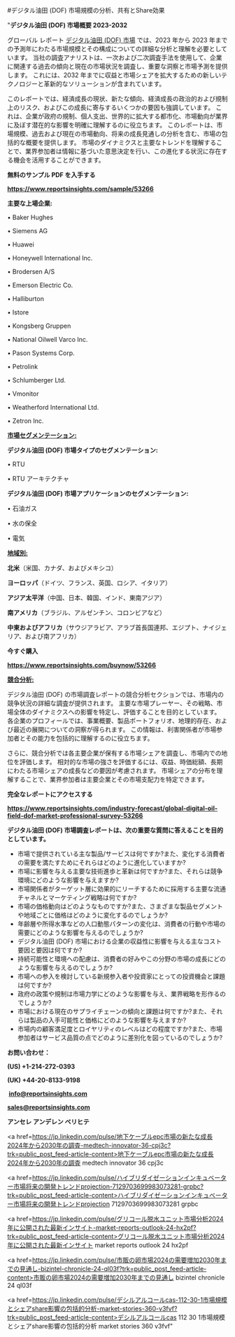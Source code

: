 #デジタル油田 (DOF) 市場規模の分析、共有とShare効果

"<strong>デジタル油田 (DOF) 市場概要 2023-2032</strong>

グローバル レポート <a href=https://www.reportsinsights.com/sample/53266>デジタル油田 (DOF) 市場</a> では、2023 年から 2023 年までの予測年にわたる市場規模とその構成についての詳細な分析と理解を必要としています。 当社の調査アナリストは、一次および二次調査手法を使用して、企業に関連する過去の傾向と現在の市場状況を調査し、重要な洞察と市場予測を提供します。 これには、2032 年までに収益と市場シェアを拡大​​するための新しいテクノロジーと革新的なソリューションが含まれています。

このレポートでは、経済成長の現状、新たな傾向、経済成長の政治的および規制上のリスク、およびこの成長に寄与するいくつかの要因も強調しています。 これは、企業が政府の規制、個人支出、世界的に拡大する都市化、市場動向が業界に及ぼす潜在的な影響を明確に理解するのに役立ちます。 このレポートは、市場規模、過去および現在の市場動向、将来の成長見通しの分析を含む、市場の包括的な概要を提供します。 市場のダイナミクスと主要なトレンドを理解することで、業界参加者は情報に基づいた意思決定を行い、この進化する状況に存在する機会を活用することができます。

<strong><b>無料のサンプル PDF を入手する</b></strong>

<a href=https://www.reportsinsights.com/sample/53266><strong><u>https://www.reportsinsights.com/sample/53266</u></strong></a>

<strong>主要な上場企業:</strong>

• Baker Hughes

• Siemens AG

• Huawei

• Honeywell International Inc.

• Brodersen A/S

• Emerson Electric Co.

• Halliburton

• Istore

• Kongsberg Gruppen

• National Oilwell Varco  Inc.

• Pason Systems Corp.

• Petrolink

• Schlumberger Ltd.

• Vmonitor

• Weatherford International Ltd.

• Zetron  Inc.

<strong><u>市場セグメンテーション</u></strong><strong><u>:</u></strong>

<strong>デジタル油田 (DOF) 市場タイプのセグメンテーション:</strong>

• RTU

• RTU アーキテクチャ

<strong>デジタル油田 (DOF) 市場アプリケーションのセグメンテーション:</strong>

• 石油ガス

• 水の保全

• 電気

<strong><u>地域別</u></strong><strong><u>:</u></strong>

<strong>北米</strong>（米国、カナダ、およびメキシコ）

<strong>ヨーロッパ</strong>（ドイツ、フランス、英国、ロシア、イタリア）

<strong>アジア太平洋</strong>（中国、日本、韓国、インド、東南アジア）

<strong>南アメリカ</strong>（ブラジル、アルゼンチン、コロンビアなど）

<strong>中東およびアフリカ</strong>（サウジアラビア、アラブ首長国連邦、エジプト、ナイジェリア、および南アフリカ）

<strong>今すぐ購入</strong>

<a href=https://www.reportsinsights.com/buynow/53266><strong><u>https://www.reportsinsights.com/buynow/53266</u></strong></a>

<strong><u>競合分析:</u></strong>

デジタル油田 (DOF) の市場調査レポートの競合分析セクションでは、市場内の競争状況の詳細な調査が提供されます。 主要な市場プレーヤー、その戦略、市場全体のダイナミクスへの影響を特定し、評価することを目的としています。 各企業のプロフィールでは、事業概要、製品ポートフォリオ、地理的存在、および最近の展開についての洞察が得られます。 この情報は、利害関係者が市場参加者とその能力を包括的に理解するのに役立ちます。

さらに、競合分析では各主要企業が保有する市場シェアを調査し、市場内での地位を評価します。 相対的な市場の強さを評価するには、収益、時価総額、長期にわたる市場シェアの成長などの要因が考慮されます。 市場シェアの分布を理解することで、業界参加者は主要企業とその市場支配力を特定できます。

<strong>完全なレポートにアクセスする</strong>

<a href=https://www.reportsinsights.com/industry-forecast/global-digital-oil-field-dof-market-professional-survey-53266><strong><u><b>https://www.reportsinsights.com/industry-forecast/global-digital-oil-field-dof-market-professional-survey-53266</b></u></strong></a>

<strong><b>デジタル油田 (DOF) 市場調査レポートは、次の重要な質問に答えることを目的としています。</b></strong>
<ul>
  <li>市場で提供されている主な製品/サービスは何ですか?また、変化する消費者の需要を満たすためにそれらはどのように進化していますか?</li>
  <li>市場に影響を与える主要な技術進歩と革新は何ですか?また、それらは競争環境にどのような影響を与えますか?</li>
  <li>市場関係者がターゲット層に効果的にリーチするために採用する主要な流通チャネルとマーケティング戦略は何ですか?</li>
  <li>市場の価格動向はどのようなものですか?また、さまざまな製品セグメントや地域ごとに価格はどのように変化するのでしょうか?</li>
  <li>年齢層や所得水準などの人口動態パターンの変化は、消費者の行動や市場の需要にどのような影響を与えるのでしょうか?</li>
  <li>デジタル油田 (DOF) 市場における企業の収益性に影響を与える主なコスト要因と要因は何ですか?</li>
  <li>持続可能性と環境への配慮は、消費者の好みやこの分野の市場の成長にどのような影響を与えるのでしょうか?</li>
  <li>市場への参入を検討している新規参入者や投資家にとっての投資機会と課題は何ですか?</li>
  <li>政府の政策や規制は市場力学にどのような影響を与え、業界戦略を形作るのでしょうか?</li>
  <li>市場における現在のサプライチェーンの傾向と課題は何ですか?また、それらは製品の入手可能性と価格にどのような影響を与えますか?</li>
  <li>市場内の顧客満足度とロイヤリティのレベルはどの程度ですか?また、市場参加者はサービス品質の点でどのように差別化を図っているのでしょうか?</li>
</ul>
<strong>お問い合わせ：</strong>

<strong>(US) +1-214-272-0393</strong>

<strong>(UK) +44-20-8133-9198</strong>

<strong> </strong><a href=info@reportsinsights.com><strong><u>info@reportsinsights.com</u></strong></a>

<a href=sales@reportsinsights.com><strong><u>sales@reportsinsights.com</u></strong></a>

<strong>アンセレ アンデレン ベリヒテ</strong>

<a href=https://jp.linkedin.com/pulse/地下ケーブルepc市場の新たな成長2024年から2030年の調査-medtech-innovator-36-cpj3c?trk=public_post_feed-article-content>地下ケーブルepc市場の新たな成長2024年から2030年の調査 medtech innovator 36 cpj3c</a>

<a href=https://jp.linkedin.com/pulse/ハイブリダイゼーションインキュベーター市場将来の開発トレンドprojection-7129703699983073281-grpbc?trk=public_post_feed-article-content>ハイブリダイゼーションインキュベーター市場将来の開発トレンドprojection 7129703699983073281 grpbc</a>

<a href=https://jp.linkedin.com/pulse/グリコール脱水ユニット市場分析2024年に公開された最新インサイト-market-reports-outlook-24-hx2pf?trk=public_post_feed-article-content>グリコール脱水ユニット市場分析2024年に公開された最新インサイト market reports outlook 24 hx2pf</a>

<a href=https://jp.linkedin.com/pulse/市販の卵市場2024の需要増加2030年までの見通し-bizintel-chronicle-24-ql03f?trk=public_post_feed-article-content>市販の卵市場2024の需要増加2030年までの見通し bizintel chronicle 24 ql03f</a>

<a href=https://jp.linkedin.com/pulse/デシルアルコールcas-112-30-1市場規模とシェアshare影響の包括的分析-market-stories-360-v3fvf?trk=public_post_feed-article-content>デシルアルコールcas 112 30 1市場規模とシェアshare影響の包括的分析 market stories 360 v3fvf</a>"

